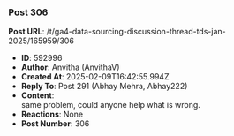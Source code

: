 ### Post 306
**Post URL**: /t/ga4-data-sourcing-discussion-thread-tds-jan-2025/165959/306
- **ID**: 592996
- **Author**: Anvitha (AnvithaV)
- **Created At**: 2025-02-09T16:42:55.994Z
- **Reply To**: Post 291 (Abhay Mehra, Abhay222)
- **Content**:  
  same problem, could anyone help what is wrong.
- **Reactions**: None
- **Post Number**: 306

